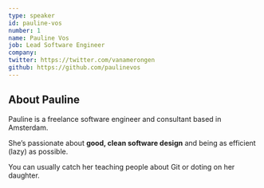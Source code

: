 ```yaml
---
type: speaker
id: pauline-vos
number: 1
name: Pauline Vos
job: Lead Software Engineer
company:
twitter: https://twitter.com/vanamerongen
github: https://github.com/paulinevos
---
```


## About Pauline

Pauline is a freelance software engineer and consultant based in Amsterdam.

She’s passionate about **good, clean software design** and being as efficient (lazy) as possible.

You can usually catch her teaching people about Git or doting on her daughter.

